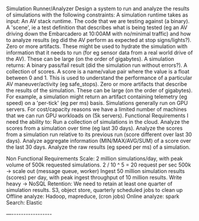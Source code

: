 Simulation Runner/Analyzer
Design a system to run and analyze the results of simulations with the following constraints:
A simulation runtime takes as input:
An AV stack runtime. The code that we are testing against (a binary).
A 'scene', ie a test definition that describes what is being tested (eg an AV driving down the Embarcadero at 10:00AM with no/minimal traffic) and how to analyze results (eg did the AV perform as expected at stop signs/lights?).
Zero or more artifacts. These might be used to hydrate the simulation with information that it needs to run (for eg sensor data from a real world drive of the AV). These can be large (on the order of gigabytes).
A simulation returns:
A binary pass/fail result (did the simulation run without errors?).
A collection of scores. A score is a name/value pair where the value is a float between 0 and 1. This is used to understand the performance of a particular AV maneuver/activity (eg safe_stops).
Zero or more artifacts that describe the results of the simulation. These can be large (on the order of gigabytes). For example, a simulation might return an artifact containing telemetry (eg speed) on a 'per-tick' (eg per ms) basis.
Simulations generally run on GPU servers. For cost/capacity reasons we have a limited number of machines that we can run GPU workloads on (5k servers).
Functional Requirements
I need the ability to:
Run a collection of simulations in the cloud.
Analyze the scores from a simulation over time (eg last 30 days).
Analyze the scores from a simulation run relative to its previous run (score different over last 30 days).
Analyze aggregate information (MIN/MAX/AVG/SUM) of a score over the last 30 days.
Analyze the raw results (eg speed per ms) of a simulation.


Non Functional Requirements
Scale:
2 million simulations/day, with peak volume of 500k requested simulations.
2 / 10 ^ 5 = 20 request per sec
500k -> scale out (message queue, worker)
Ingest 50 million simulation results (scores) per day, with peak ingest throughput of 10 million results.
Write heavy -> NoSQL 
Retention:
We need to retain at least one quarter of simulation results.
S3, object store, quarterly scheduled  jobs to clean up
Offline analyze:
Hadoop, mapreduce, (cron jobs)
Online analyze:
spark
Search:
Elastic


—-----------------





